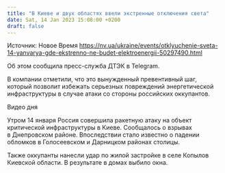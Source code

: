 ```yaml
---
title: "В Киеве и двух областях ввели экстренные отключения света"
date: Sat, 14 Jan 2023 15:08:00 +0200
draft: false
---
```

Источник: Новое Время https://nv.ua/ukraine/events/otklyuchenie-sveta-14-yanvarya-gde-ekstrenno-ne-budet-elektroenergii-50297490.html


Об этом сообщила пресс-служба ДТЭК в Telegram.

В компании отметили, что это вынужденный превентивный шаг, который позволит избежать серьезных повреждений энергетической инфраструктуры в случае атаки со стороны российских оккупантов.

 Видео дня   

Утром 14 января Россия совершила ракетную атаку на объект критической инфраструктуры в Киеве. Сообщалось о взрывах в Днепровском районе. Впоследствии стало известно о падении обломков в Голосеевском и Дарницком районах столицы.

Также оккупанты нанесли удар по жилой застройке в селе Копылов Киевской области. В результате в домах выбило окна.
